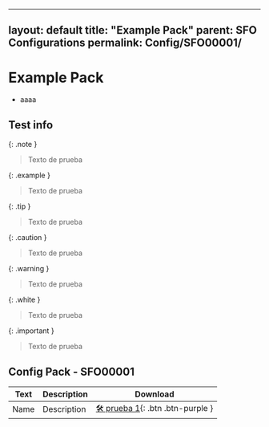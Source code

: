   ---
layout: default
title: "Example Pack"
parent: SFO Configurations
permalink: Config/SFO00001/
---
# Example Pack

- aaaa
  
## Test info

{: .note }
> Texto de prueba

{: .example }
> Texto de prueba

{: .tip }
> Texto de prueba

{: .caution }
> Texto de prueba

{: .warning }
> Texto de prueba

{: .white }
> Texto de prueba

{: .important }
> Texto de prueba

## Config Pack - SFO00001

| Text | Description | Download |
|------|----------|:-------------:|
| Name | Description | [🛠️ prueba 1](00000001.zip){: .btn .btn-purple } | 
 


